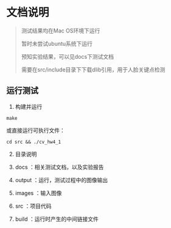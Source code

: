 # 文档说明
> 测试结果均在Mac OS环境下运行
>
> 暂时未尝试ubuntu系统下运行
>
> 预知实验结果，可以见docs下测试文档
>
> 需要在src/include目录下下载dlib引用，用于人脸关键点检测
 ## 运行测试

1. 构建并运行
```
make
```
或直接运行可执行文件：
```
cd src && ./cv_hw4_1
```
2. 目录说明


1. docs      ：相关测试文档，以及实验报告
2. output  ：运行，测试过程中的图像输出
3. images ：输入图像
4. src         ：项目代码
5. build     ：运行时产生的中间链接文件
